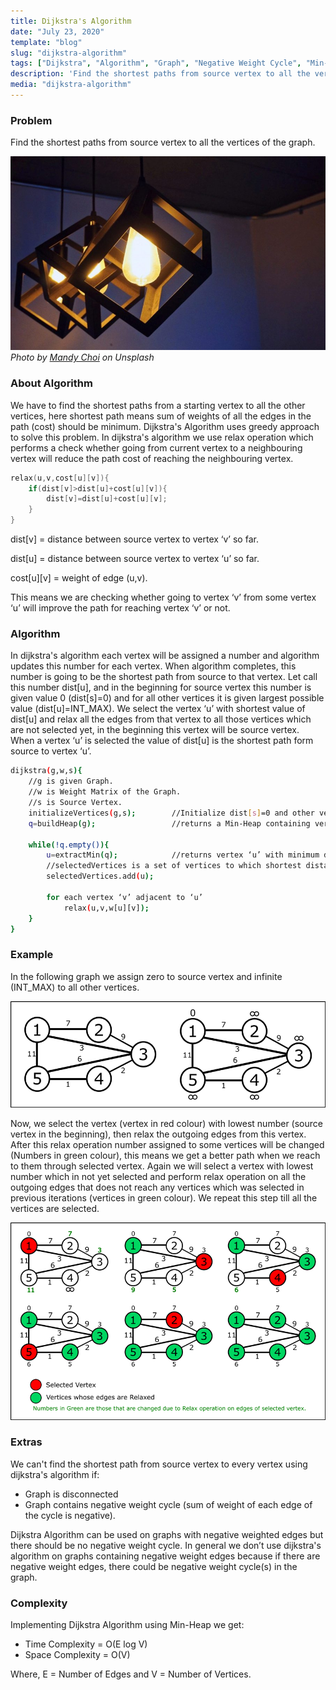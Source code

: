 ```yaml
---
title: Dijkstra's Algorithm
date: "July 23, 2020"
template: "blog"
slug: "dijkstra-algorithm"
tags: ["Dijkstra", "Algorithm", "Graph", "Negative Weight Cycle", "Min-Heap","Shortest Path"]
description: 'Find the shortest paths from source vertex to all the vertices of the graph. We have to find the shortest paths from a starting vertex to all the other vertices, here shortest path means sum of weights of all the edges in the path (cost) should be minimum.'
media: "dijkstra-algorithm"
---
```


### Problem
Find the shortest paths from source vertex to all the vertices of the graph.

![Photo by Mandy Choi](../../images/dijkstra-algorithm.jpg)
*Photo by [Mandy Choi](https://unsplash.com/@mandddysweettt?utm_source=unsplash&amp;utm_medium=referral&amp;utm_content=creditCopyText) on Unsplash*
### About Algorithm
We have to find the shortest paths from a starting vertex to all the other vertices, here shortest path means sum of weights of all the edges in the path (cost) should be minimum. Dijkstra's Algorithm uses greedy approach to solve this problem. In dijkstra's algorithm we use relax operation which performs a check whether going from current vertex to a neighbouring vertex will reduce the path cost of reaching the neighbouring vertex.
```cpp
relax(u,v,cost[u][v]){
    if(dist[v]>dist[u]+cost[u][v]){
		dist[v]=dist[u]+cost[u][v];
    }
}
```
dist[v] = distance between source vertex to vertex ‘v’ so far.

dist[u] = distance between source vertex to vertex ‘u’ so far.

cost[u][v] = weight of edge (u,v).

This means we are checking whether going to vertex ‘v’ from some vertex ‘u’ will improve the path for reaching vertex ‘v’ or not.

### Algorithm
In dijkstra's algorithm each vertex will be assigned a number and algorithm updates this number for each vertex. When algorithm completes, this number is going to be the shortest path from source to that vertex. Let call this number dist[u], and in the beginning for source vertex this number is given value 0 (dist[s]=0) and for all other vertices it is given largest possible value (dist[u]=INT_MAX). We select the vertex ‘u’ with shortest value of dist[u] and relax all the edges from that vertex to all those vertices which are not selected yet, in the beginning this vertex will be source vertex. When a vertex ‘u’ is selected the value of dist[u] is the shortest path form source to vertex ‘u’. 
```sh
dijkstra(g,w,s){
  	//g is given Graph.
  	//w is Weight Matrix of the Graph.
  	//s is Source Vertex.
  	initializeVertices(g,s);		//Initialize dist[s]=0 and other vertices to INT_MAX
  	q=buildHeap(g);					//returns a Min-Heap containing vertices of graph based on values of dist[u] 
	
	while(!q.empty()){
    	u=extractMin(q);			//returns vertex ‘u’ with minimum dist[u] in O(log V)
		//selectedVertices is a set of vertices to which shortest distance is obtained.
		selectedVertices.add(u); 
		
    	for each vertex ‘v’ adjacent to ‘u’
	  		relax(u,v,w[u][v]);
  	}
}
```
### Example
In the following graph we assign zero to source vertex and infinite (INT_MAX) to all other vertices.

![](../../images/Graph.png)


Now, we select the vertex (vertex in red colour) with lowest number (source vertex in the beginning), then relax the outgoing edges from this vertex. After this relax operation number assigned to some vertices will be changed (Numbers in green colour), this means we get a better path when we reach to them through selected vertex. Again we will select a vertex with lowest number which in not yet selected and perform relax operation on all the outgoing edges that does not reach any vertices which was selected in previous iterations (vertices in green colour). We repeat this step till all the vertices are selected.

![](../../images/dijkstra-algorithm-solution.png)


### Extras
We can't find the shortest path from source vertex to every vertex using dijkstra's algorithm if:
- Graph is disconnected
- Graph contains negative weight cycle (sum of weight of each edge of the cycle is negative).

Dijkstra Algorithm can be used on graphs with negative weighted edges but there should be no negative weight cycle. In general we don’t use dijkstra's algorithm on graphs containing negative weight edges because if there are negative weight edges, there could be negative weight cycle(s) in the graph.

### Complexity
Implementing Dijkstra Algorithm using Min-Heap we get: 
- Time Complexity = O(E log V)
- Space Complexity = O(V)

Where, E = Number of Edges and V = Number of Vertices.
